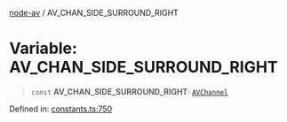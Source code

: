 [node-av](../globals.md) / AV\_CHAN\_SIDE\_SURROUND\_RIGHT

# Variable: AV\_CHAN\_SIDE\_SURROUND\_RIGHT

> `const` **AV\_CHAN\_SIDE\_SURROUND\_RIGHT**: [`AVChannel`](../type-aliases/AVChannel.md)

Defined in: [constants.ts:750](https://github.com/seydx/av/blob/f8631fc881b394300b1479f511d55cf1c370a87f/src/constants/constants.ts#L750)
